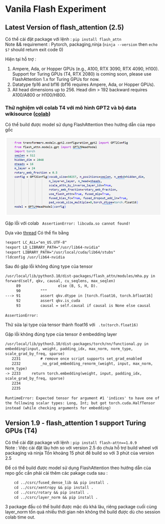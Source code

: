 # Vanila Flash Experiment

## Latest Version of flash_attention   (2.5)
Có thể cài đặt package với lệnh :
`` pip install flash_attn ``  
Note && requirement : Pytorch, packaging,ninja (`ninja
--version` then `echo $?` should return exit code 0)  

Hiện tại hỗ trợ  :

1. Ampere, Ada, or Hopper GPUs (e.g., A100, RTX 3090, RTX 4090, H100). Support for Turing
   GPUs (T4, RTX 2080) is coming soon, please use FlashAttention 1.x for Turing
   GPUs for now.
2. Datatype fp16 and bf16 (bf16 requires Ampere, Ada, or Hopper GPUs).
3. All head dimensions up to 256. Head dim > 192 backward requires A100/A800 or H100/H800.

### Thử nghiệm với colab T4 với mô hình GPT2 và bộ data wikisource ([colab](../notebook/flash_GPT2_wiki_lightning.ipynb))

Có thể build được model sử dụng FlashAttention theo hướng dẫn của repo gốc

![gpt2_build](../scr/img/flash_build_gpt2.png)

Gặp lỗi với colab 
` AssertionError: libcuda.so cannot found!`

Dựa vào [thread](https://github.com/pytorch/pytorch/issues/107960)
Có thể fix bằng 
```
!export LC_ALL="en_US.UTF-8"
!export LD_LIBRARY_PATH="/usr/lib64-nvidia"
!export LIBRARY_PATH="/usr/local/cuda/lib64/stubs"
!ldconfig /usr/lib64-nvidia
```
Sau đó gặp lỗi không đúng type của tensor
```
/usr/local/lib/python3.10/dist-packages/flash_attn/modules/mha.py in forward(self, qkv, causal, cu_seqlens, max_seqlen)
     89                 else (B, S, H, D).
     90         """
---> 91         assert qkv.dtype in [torch.float16, torch.bfloat16]
     92         assert qkv.is_cuda
     93         causal = self.causal if causal is None else causal

AssertionError: 
```

Thử sửa lại type của tensor thành float16 với 
`` .to(torch.float16)``

Gặp lỗi không đúng type của tensor ở embedding layer
```
/usr/local/lib/python3.10/dist-packages/torch/nn/functional.py in embedding(input, weight, padding_idx, max_norm, norm_type, scale_grad_by_freq, sparse)
   2231         # remove once script supports set_grad_enabled
   2232         _no_grad_embedding_renorm_(weight, input, max_norm, norm_type)
-> 2233     return torch.embedding(weight, input, padding_idx, scale_grad_by_freq, sparse)
   2234 
   2235 

RuntimeError: Expected tensor for argument #1 'indices' to have one of the following scalar types: Long, Int; but got torch.cuda.HalfTensor instead (while checking arguments for embedding)
```

## Version 1.9 - flash_attention 1 support Turing GPUs (T4)

Có thể cài đặt package với lệnh :
`` pip install flash-attn==1.0.9  ``  
Note : Việc cài đặt lâu hơn so với version 2.5 do chưa hỗ trợ build wheel với packaging và ninja 
Tốn khoảng 15 phút để build so với 3 phút của version 2.5

Để có thể build được model sử dụng FlashAttention theo hướng dẫn của repo gốc cần phải cài thêm các pakage cuda sau :
```
    cd ../csrc/fused_dense_lib && pip install .
    cd ../csrc/xentropy && pip install .
    cd ../csrc/rotary && pip install .
    cd ../csrc/layer_norm && pip install .
```

3 package đầu có thể build được mặc dù khá lâu, riêng package cuối cùng layer_norm tốn quá nhiều thời gian nên không thể build được dù cho session colab time out.


